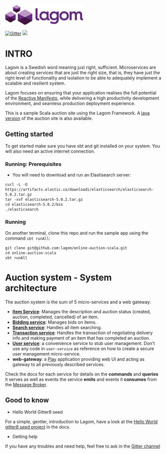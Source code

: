 [<img src="docs/logo.png" alt="Lagom" width="50%">](https://github.com/lagom/lagom)

[![Gitter](https://img.shields.io/gitter/room/gitterHQ/gitter.svg)](https://gitter.im/lagom/lagom?utm_source=badge&utm_medium=badge&utm_campaign=pr-badge&utm_content=badge) [<img src="https://img.shields.io/travis/lagom/lagom.svg"/>](https://travis-ci.org/lagom/lagom)

# INTRO
Lagom is a Swedish word meaning just right, sufficient. Microservices are about creating services that are just the right size, that is, they have just the right level of functionality and isolation to be able to adequately implement a scalable and resilient system.

Lagom focuses on ensuring that your application realises the full potential of the [Reactive Manifesto](http://reactivemanifesto.org/), while delivering a high productivity development environment, and seamless production deployment experience.

This is a sample Scala auction site using the Lagom Framework. A [java version](https://github.com/lagom/online-auction-java) of the auction site is also available.

## Getting started
To get started make sure you have sbt and git installed on your system. You will also need an active internet connection.

### Running: Prerequisites

- You will need to download and run an Elastisearch server:

```
curl -L -O https://artifacts.elastic.co/downloads/elasticsearch/elasticsearch-5.0.2.tar.gz
tar -xvf elasticsearch-5.0.2.tar.gz
cd elasticsearch-5.0.2/bin
./elasticsearch
```
### Running

On another terminal, clone this repo and run the sample app using the command `sbt runAll`:

```
git clone git@github.com:lagom/online-auction-scala.git
cd online-auction-scala
sbt runAll
```

# Auction system - System architecture

The auction system is the sum of 5 micro-services and a web gateway:

* **[Item Service](docs/item-service.md)**: Manages the description and auction status (created, auction, completed, cancelled) of an item.
* **[Bidding service](docs/bidding-service.md)**: Manages bids on items.
* **[Search service](docs/search-service.md)**: Handles all item searching.
* **[Transaction service](docs/transaction-service.md)**: Handles the transaction of negotiating delivery info and making payment of an item that has completed an auction.
* **[User service](docs/user-service.md)**: a convenience service to stub user management. Don't use any code in `user-service` as reference on how to create a secure user management micro-service.
* **web-gateway**: a [Play](https://www.playframework.com/) application providing web UI and acting as gateway to all previously described services.

Check the docs for each service for details on the **commands** and **queries** it serves as well as events the service **emits** and events it **consumes** from the [Message Broker](http://www.lagomframework.com/documentation/1.3.x/scala/MessageBrokerApi.html#Message-Broker-Support).

## Good to know

- Hello World Gitter8 seed

For a simple, gentler, introduction to Lagom, have a look at the [Hello World gitter8 seed project](http://www.lagomframework.com/documentation/1.3.x/scala/GettingStarted.html) in the docs.

- Getting help

If you have any troubles and need help, feel free to ask in the [Gitter channel](https://gitter.im/lagom/lagom)

